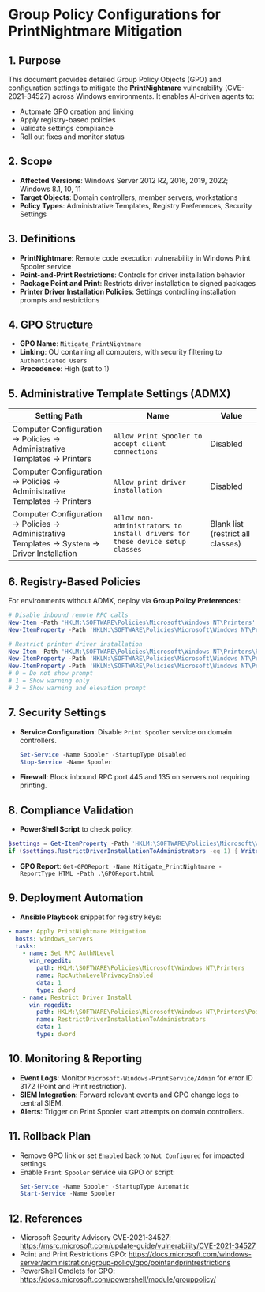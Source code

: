 # Group Policy Configurations for PrintNightmare Mitigation

## 1. Purpose
This document provides detailed Group Policy Objects (GPO) and configuration settings to mitigate the **PrintNightmare** vulnerability (CVE-2021-34527) across Windows environments. It enables AI-driven agents to:
- Automate GPO creation and linking
- Apply registry-based policies
- Validate settings compliance
- Roll out fixes and monitor status

## 2. Scope
- **Affected Versions**: Windows Server 2012 R2, 2016, 2019, 2022; Windows 8.1, 10, 11
- **Target Objects**: Domain controllers, member servers, workstations
- **Policy Types**: Administrative Templates, Registry Preferences, Security Settings

## 3. Definitions
- **PrintNightmare**: Remote code execution vulnerability in Windows Print Spooler service
- **Point-and-Print Restrictions**: Controls for driver installation behavior
- **Package Point and Print**: Restricts driver installation to signed packages
- **Printer Driver Installation Policies**: Settings controlling installation prompts and restrictions

## 4. GPO Structure
- **GPO Name**: `Mitigate_PrintNightmare`
- **Linking**: OU containing all computers, with security filtering to `Authenticated Users`
- **Precedence**: High (set to 1)

## 5. Administrative Template Settings (ADMX)
| Setting Path                                                | Name                                              | Value                                 |
|-------------------------------------------------------------|---------------------------------------------------|---------------------------------------|
| Computer Configuration → Policies → Administrative Templates → Printers | `Allow Print Spooler to accept client connections` | Disabled                              |
| Computer Configuration → Policies → Administrative Templates → Printers | `Allow print driver installation`                  | Disabled                              |
| Computer Configuration → Policies → Administrative Templates → System → Driver Installation | `Allow non-administrators to install drivers for these device setup classes` | Blank list (restrict all classes) |

## 6. Registry-Based Policies
For environments without ADMX, deploy via **Group Policy Preferences**:
```powershell
# Disable inbound remote RPC calls
New-Item -Path 'HKLM:\SOFTWARE\Policies\Microsoft\Windows NT\Printers' -Force
New-ItemProperty -Path 'HKLM:\SOFTWARE\Policies\Microsoft\Windows NT\Printers' -Name 'RpcAuthnLevelPrivacyEnabled' -Value 1 -PropertyType DWord -Force

# Restrict printer driver installation
New-Item -Path 'HKLM:\SOFTWARE\Policies\Microsoft\Windows NT\Printers\PointAndPrint' -Force
New-ItemProperty -Path 'HKLM:\SOFTWARE\Policies\Microsoft\Windows NT\Printers\PointAndPrint' -Name 'RestrictDriverInstallationToAdministrators' -Value 1 -PropertyType DWord -Force
New-ItemProperty -Path 'HKLM:\SOFTWARE\Policies\Microsoft\Windows NT\Printers\PointAndPrint' -Name 'UpdatePromptSettings' -Value 2 -PropertyType DWord -Force
# 0 = Do not show prompt
# 1 = Show warning only
# 2 = Show warning and elevation prompt
```

## 7. Security Settings
- **Service Configuration**: Disable `Print Spooler` service on domain controllers.
  ```powershell
  Set-Service -Name Spooler -StartupType Disabled
  Stop-Service -Name Spooler
  ```
- **Firewall**: Block inbound RPC port 445 and 135 on servers not requiring printing.

## 8. Compliance Validation
- **PowerShell Script** to check policy:
```powershell
$settings = Get-ItemProperty -Path 'HKLM:\SOFTWARE\Policies\Microsoft\Windows NT\Printers\PointAndPrint'
if ($settings.RestrictDriverInstallationToAdministrators -eq 1) { Write-Output 'Compliant' } else { Write-Output 'Non-Compliant' }
```
- **GPO Report**: `Get-GPOReport -Name Mitigate_PrintNightmare -ReportType HTML -Path .\GPOReport.html`

## 9. Deployment Automation
- **Ansible Playbook** snippet for registry keys:
```yaml
- name: Apply PrintNightmare Mitigation
  hosts: windows_servers
  tasks:
    - name: Set RPC AuthNLevel
      win_regedit:
        path: HKLM:\SOFTWARE\Policies\Microsoft\Windows NT\Printers
        name: RpcAuthnLevelPrivacyEnabled
        data: 1
        type: dword
    - name: Restrict Driver Install
      win_regedit:
        path: HKLM:\SOFTWARE\Policies\Microsoft\Windows NT\Printers\PointAndPrint
        name: RestrictDriverInstallationToAdministrators
        data: 1
        type: dword
```

## 10. Monitoring & Reporting
- **Event Logs**: Monitor `Microsoft-Windows-PrintService/Admin` for error ID 3172 (Point and Print restriction).
- **SIEM Integration**: Forward relevant events and GPO change logs to central SIEM.
- **Alerts**: Trigger on Print Spooler start attempts on domain controllers.

## 11. Rollback Plan
- Remove GPO link or set `Enabled` back to `Not Configured` for impacted settings.
- Enable `Print Spooler` service via GPO or script:
  ```powershell
  Set-Service -Name Spooler -StartupType Automatic
  Start-Service -Name Spooler
  ```

## 12. References
- Microsoft Security Advisory CVE-2021-34527: https://msrc.microsoft.com/update-guide/vulnerability/CVE-2021-34527  
- Point and Print Restrictions GPO: https://docs.microsoft.com/windows-server/administration/group-policy/gpo/pointandprintrestrictions  
- PowerShell Cmdlets for GPO: https://docs.microsoft.com/powershell/module/grouppolicy/  

